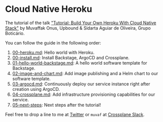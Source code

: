 # Cloud Native Heroku

The tutorial of the talk ["Tutorial: Build Your Own Heroku With Cloud Native
Stack"][talk-link] by Muvaffak Onus, Upbound & Sidarta Aguiar de Oliveira, Grupo Boticário.

You can follow the guide in the following order:
1. [00-heroku.md](00-heroku.md): Hello world with Heroku.
1. [00-install.md](00-install.md): Install Backstage, ArgoCD and Crossplane.
1. [01-hello-world-backstage.md](01-hello-world-backstage.md): A hello world
   software template for Backstage.
1. [02-image-and-chart.md](02-image-and-chart.md): Add image publishing and a
   Helm chart to our software template.
1. [03-argocd.md](03-argocd.md): Continuously deploy our service instance right
   after creation using ArgoCD.
1. [04-crossplane.md](04-crossplane.md): Add infrastructure provisioning
   capabilities for our service.
1. [05-next-steps](05-next-steps.md): Next steps after the tutorial!

Feel free to drop a line to me at [Twitter][twitter] or `muvaf` at
[Crossplane Slack][slack].


[talk-link]:
    https://kccncna2022.sched.com/event/b0d8e5d397fe9a2e61ff0434524d3af2
[slack]: https://slack.crossplane.io/
[twitter]: https://twitter.com/muvaffakonus